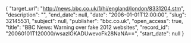 {
  "target_url": "http://news.bbc.co.uk/1/hi/england/london/8331204.stm", 
  "description": "", 
  "end_date": null, 
  "date": "2006-01-01T12:00:00", 
  "slug": 32145531, 
  "subject": null, 
  "publisher": "bbc.co.uk", 
  "open_access": true, 
  "title": "BBC News: Warning over fake 2012 websites", 
  "record_id": "20060101T120000/wsazlOKADUwevoFk28NaNA==", 
  "start_date": null
}

